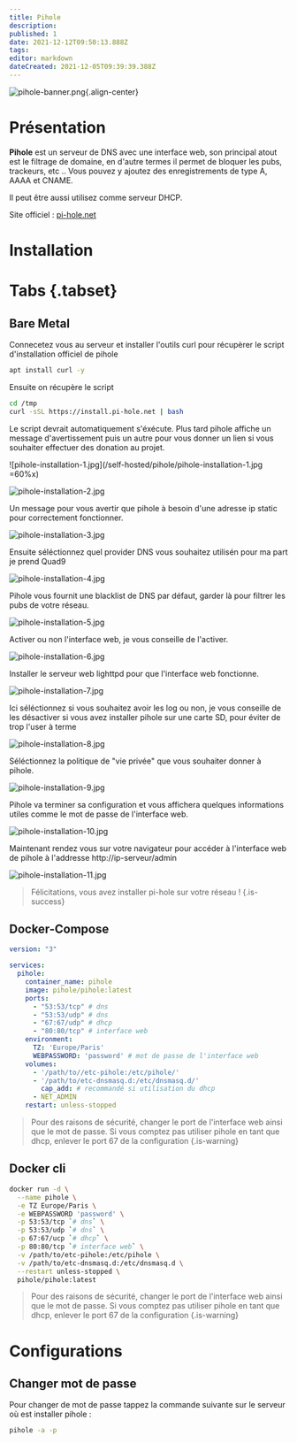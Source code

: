 ```yaml
---
title: Pihole
description: 
published: 1
date: 2021-12-12T09:50:13.888Z
tags: 
editor: markdown
dateCreated: 2021-12-05T09:39:39.388Z
---
```


![pihole-banner.png](/wiki-assets/pihole-banner.png){.align-center}

# Présentation
**Pihole** est un serveur de DNS avec une interface web, son principal atout est le filtrage de domaine, en d'autre termes il permet de bloquer les pubs, trackeurs, etc .. Vous pouvez y ajoutez des enregistrements de type A, AAAA et CNAME. 

Il peut être aussi utilisez comme serveur DHCP.

Site officiel : [pi-hole.net](https://pi-hole.net/)

# Installation
# Tabs {.tabset}
## Bare Metal

Connecetez vous au serveur et installer l'outils curl pour récupèrer le script d'installation officiel de pihole

```bash
apt install curl -y
```

Ensuite on récupère le script

```bash
cd /tmp
curl -sSL https://install.pi-hole.net | bash
```

Le script devrait automatiquement s'éxécute. Plus tard pihole affiche un message d'avertissement puis un autre pour vous donner un lien si vous souhaiter effectuer des donation au projet.

![pihole-installation-1.jpg](/self-hosted/pihole/pihole-installation-1.jpg =60%x)

![pihole-installation-2.jpg](/self-hosted/pihole/pihole-installation-2.jpg)

Un message pour vous avertir que pihole à besoin d'une adresse ip static pour correctement fonctionner. 

![pihole-installation-3.jpg](/self-hosted/pihole/pihole-installation-3.jpg)

Ensuite séléctionnez quel provider DNS vous souhaitez utilisén pour ma part je prend Quad9

![pihole-installation-4.jpg](/self-hosted/pihole/pihole-installation-4.jpg)

Pihole vous fournit une blacklist de DNS par défaut, garder là pour filtrer les pubs de votre réseau.

![pihole-installation-5.jpg](/self-hosted/pihole/pihole-installation-5.jpg)

Activer ou non l'interface web, je vous conseille de l'activer.

![pihole-installation-6.jpg](/self-hosted/pihole/pihole-installation-6.jpg)

Installer le serveur web lighttpd pour que l'interface web fonctionne.

![pihole-installation-7.jpg](/self-hosted/pihole/pihole-installation-7.jpg)

Ici séléctionnez si vous souhaitez avoir les log ou non, je vous conseille de les désactiver si vous avez installer pihole sur une carte SD, pour éviter de trop l'user à terme

![pihole-installation-8.jpg](/self-hosted/pihole/pihole-installation-8.jpg)

Séléctionnez la politique de "vie privée" que vous souhaiter donner à pihole.

![pihole-installation-9.jpg](/self-hosted/pihole/pihole-installation-9.jpg)		

Pihole va terminer sa configuration et vous affichera quelques informations utiles comme le mot de passe de l'interface web.

![pihole-installation-10.jpg](/self-hosted/pihole/pihole-installation-10.jpg)

Maintenant rendez vous sur votre navigateur pour accéder à l'interface web de pihole à l'addresse http://ip-serveur/admin

![pihole-installation-11.jpg](/self-hosted/pihole/pihole-installation-11.jpg)

> Félicitations, vous avez installer pi-hole sur votre réseau !
{.is-success}


## Docker-Compose
```yaml
version: "3"

services:
  pihole:
    container_name: pihole
    image: pihole/pihole:latest
    ports:
      - "53:53/tcp" # dns
      - "53:53/udp" # dns
      - "67:67/udp" # dhcp
      - "80:80/tcp" # interface web
    environment:
      TZ: 'Europe/Paris'
      WEBPASSWORD: 'password' # mot de passe de l'interface web
    volumes:
      - '/path/to//etc-pihole:/etc/pihole/'
      - '/path/to/etc-dnsmasq.d:/etc/dnsmasq.d/'
		cap_add: # recommandé si utilisation du dhcp
      - NET_ADMIN
    restart: unless-stopped
```
> Pour des raisons de sécurité, changer le port de l'interface web ainsi que le mot de passe.
> Si vous comptez pas utiliser pihole en tant que dhcp, enlever le port 67 de la configuration
{.is-warning}
## Docker cli
```bash
docker run -d \
  --name pihole \
  -e TZ Europe/Paris \
  -e WEBPASSWORD 'password' \
  -p 53:53/tcp `# dns` \
  -p 53:53/udp `# dns` \
  -p 67:67/ucp `# dhcp` \
  -p 80:80/tcp `# interface web` \
  -v /path/to/etc-pihole:/etc/pihole \
  -v /path/to/etc-dnsmasq.d:/etc/dnsmasq.d \
  --restart unless-stopped \
  pihole/pihole:latest
```
> Pour des raisons de sécurité, changer le port de l'interface web ainsi que le mot de passe.
> Si vous comptez pas utiliser pihole en tant que dhcp, enlever le port 67 de la configuration
{.is-warning}

# Configurations 

## Changer mot de passe

Pour changer de mot de passe tappez la commande suivante sur le serveur où est installer pihole :

```bash
pihole -a -p
```